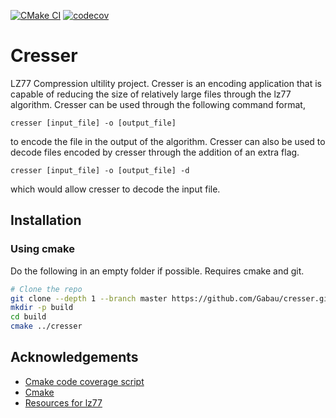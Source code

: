 [![CMake CI](https://github.com/Gabau/cresser-private/actions/workflows/cmake.yml/badge.svg)](https://github.com/Gabau/cresser-private/actions/workflows/cmake.yml)
[![codecov](https://codecov.io/gh/Gabau/cresser/branch/master/graph/badge.svg?token=QIYON33EEB)](https://codecov.io/gh/Gabau/cresser)

# Cresser

LZ77 Compression ultility project. Cresser is an encoding application that is capable
of reducing the size of relatively large files through the lz77 algorithm. 
Cresser can be used through the following command format,

```
cresser [input_file] -o [output_file]
```
to encode the file in the output of the algorithm. Cresser can also be used to 
decode files encoded by cresser through the addition of an extra flag.

```
cresser [input_file] -o [output_file] -d
```
which would allow cresser to decode the input file.

## Installation

### Using cmake

Do the following in an empty folder if possible. Requires cmake and git.

```bash
# Clone the repo
git clone --depth 1 --branch master https://github.com/Gabau/cresser.git
mkdir -p build
cd build
cmake ../cresser
```


## Acknowledgements

 * [Cmake code coverage script](https://github.com/bilke/cmake-modules/blob/master/CodeCoverage.cmake)
 * [Cmake](https://cmake.org/)
 * [Resources for lz77](https://en.wikipedia.org/wiki/LZ77_and_LZ78)



